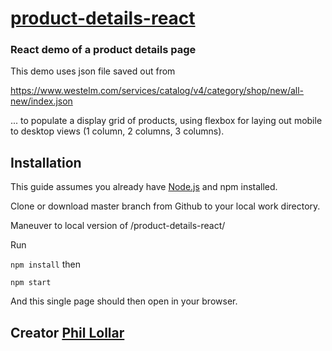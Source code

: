 # [product-details-react](https://github.com/CodeTrafficker/product-details-react)

### React demo of a product details page 

This demo uses json file saved out from 

 https://www.westelm.com/services/catalog/v4/category/shop/new/all-new/index.json

 ... to populate a display grid of products, using flexbox for laying out mobile to desktop views (1 column, 2 columns, 3 columns).

## Installation

This guide assumes you already have [Node.js](https://nodejs.org/en/) and npm installed.

Clone or download master branch from Github to your local work directory.

Maneuver to local version of /product-details-react/

Run 

```npm install```
then

```npm start```

And this single page should then open in your browser.


 ## Creator [Phil Lollar](https://github.com/CodeTrafficker/)

